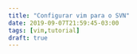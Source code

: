 ```yaml
---
title: "Configurar vim para o SVN"
date: 2019-09-07T21:59:45-03:00
tags: [vim,tutorial]
draft: true
---
```

